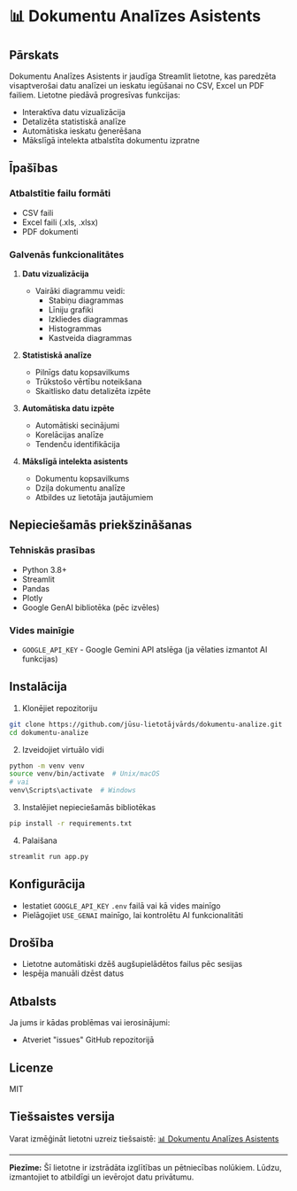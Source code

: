 # 📊 Dokumentu Analīzes Asistents

## Pārskats

Dokumentu Analīzes Asistents ir jaudīga Streamlit lietotne, kas paredzēta visaptverošai datu analīzei un ieskatu iegūšanai no CSV, Excel un PDF failiem. Lietotne piedāvā progresīvas funkcijas:

- Interaktīva datu vizualizācija
- Detalizēta statistiskā analīze
- Automātiska ieskatu ģenerēšana
- Mākslīgā intelekta atbalstīta dokumentu izpratne

## Īpašības

### Atbalstītie failu formāti
- CSV faili
- Excel faili (.xls, .xlsx)
- PDF dokumenti

### Galvenās funkcionalitātes

1. **Datu vizualizācija**
   - Vairāki diagrammu veidi:
     - Stabiņu diagrammas
     - Līniju grafiki
     - Izkliedes diagrammas
     - Histogrammas
     - Kastveida diagrammas

2. **Statistiskā analīze**
   - Pilnīgs datu kopsavilkums
   - Trūkstošo vērtību noteikšana
   - Skaitlisko datu detalizēta izpēte

3. **Automātiska datu izpēte**
   - Automātiski secinājumi
   - Korelācijas analīze
   - Tendenču identifikācija

4. **Mākslīgā intelekta asistents**
   - Dokumentu kopsavilkums
   - Dziļa dokumentu analīze
   - Atbildes uz lietotāja jautājumiem

## Nepieciešamās priekšzināšanas

### Tehniskās prasības
- Python 3.8+
- Streamlit
- Pandas
- Plotly
- Google GenAI bibliotēka (pēc izvēles)

### Vides mainīgie
- `GOOGLE_API_KEY` - Google Gemini API atslēga (ja vēlaties izmantot AI funkcijas)

## Instalācija

1. Klonējiet repozitoriju
```bash
git clone https://github.com/jūsu-lietotājvārds/dokumentu-analize.git
cd dokumentu-analize
```

2. Izveidojiet virtuālo vidi
```bash
python -m venv venv
source venv/bin/activate  # Unix/macOS
# vai
venv\Scripts\activate  # Windows
```

3. Instalējiet nepieciešamās bibliotēkas
```bash
pip install -r requirements.txt
```

4. Palaišana
```bash
streamlit run app.py
```

## Konfigurācija

- Iestatiet `GOOGLE_API_KEY` `.env` failā vai kā vides mainīgo
- Pielāgojiet `USE_GENAI` mainīgo, lai kontrolētu AI funkcionalitāti

## Drošība

- Lietotne automātiski dzēš augšupielādētos failus pēc sesijas
- Iespēja manuāli dzēst datus

## Atbalsts

Ja jums ir kādas problēmas vai ierosinājumi:
- Atveriet "issues" GitHub repozitorijā

## Licenze

MIT

## Tiešsaistes versija

Varat izmēģināt lietotni uzreiz tiešsaistē: 
[📊 Dokumentu Analīzes Asistents](https://gqzs2oy7dslywwmcvyffv8.streamlit.app/)

---

**Piezīme:** Šī lietotne ir izstrādāta izglītības un pētniecības nolūkiem. 
Lūdzu, izmantojiet to atbildīgi un ievērojot datu privātumu.
